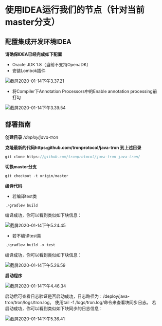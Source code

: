 # 使用IDEA运行我们的节点（针对当前master分支）

## 配置集成开发环境IDEA
**请确保IDEA已经完成如下配置**
- Oracle JDK 1.8（当前不支持OpenJDK）
- 安装Lombok插件

![截屏2020-01-14下午3.37.21](file:///Users/tron/Desktop/%E6%88%AA%E5%B1%8F2020-01-14%E4%B8%8B%E5%8D%883.37.21.png)

- 将Compiler下Annotation Processors中的Enable annotation processing前打勾

![截屏2020-01-14下午3.39.54](file:///Users/tron/Desktop/%E6%88%AA%E5%B1%8F2020-01-14%E4%B8%8B%E5%8D%883.39.54.png)

## 部署指南
**创建目录**
_/deploy/java-tron_

**克隆最新的代码https:github.com/tronprotocol/java-tron 到上述目录**
```swift
git clone https://github.com/tronprotocol/java-tron java-tron/
```

**切换master分支**
```swift
git checkout -t origin/master
```

**编译代码**
- 若编译test类
```swift
./gradlew build
```

编译成功，你可以看到类似如下块信息：

![截屏2020-01-14下午5.24.45](file:///Users/tron/Desktop/%E6%88%AA%E5%B1%8F2020-01-14%E4%B8%8B%E5%8D%885.24.45.png)

- 若不编译test类
```swift
./gradlew build -x test
```

编译成功，你可以看到类似如下块信息：

![截屏2020-01-14下午5.26.59](file:///Users/tron/Desktop/%E6%88%AA%E5%B1%8F2020-01-14%E4%B8%8B%E5%8D%885.26.59.png)

**启动程序**

![截屏2020-01-14下午4.46.34](file:///Users/tron/Desktop/%E6%88%AA%E5%B1%8F2020-01-14%E4%B8%8B%E5%8D%884.46.34.png)

启动后可查看日志验证是否启动成功，日志路径为：/deploy/java-tron/tron/logs/tron.log。
使用tail -f /logs/tron.log/命令来查看块同步日志。
若启动成功，你可以看到类似如下块同步的日志信息：

![截屏2020-01-14下午5.36.41](file:///Users/tron/Desktop/%E6%88%AA%E5%B1%8F2020-01-14%E4%B8%8B%E5%8D%885.36.41.png)

